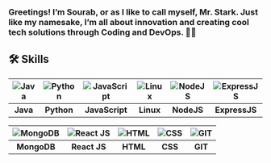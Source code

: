 ###  Greetings! I’m Sourab, or as I like to call myself, Mr. Stark. Just like my namesake, I’m all about innovation and creating cool tech solutions through Coding and DevOps. 🙋‍♂️


## 🛠 Skills

| ![Java](https://img.icons8.com/color/48/java-coffee-cup-logo--v1.png) | ![Python](https://img.icons8.com/color/48/python--v1.png) | ![JavaScript](https://img.icons8.com/fluency/48/javascript.png) | ![Linux](https://img.icons8.com/color/48/linux--v1.png) | ![NodeJS](https://img.icons8.com/color/48/nodejs.png) | ![ExpressJS](https://img.icons8.com/color/48/express-js.png) |
|:---:|:---:|:---:|:---:|:---:|:---:|
| **Java** | **Python** | **JavaScript** | **Linux** | **NodeJS** | **ExpressJS** |

| ![MongoDB](https://img.icons8.com/color/48/mongodb.png) | ![React JS](https://img.icons8.com/office/40/react.png) | ![HTML](https://img.icons8.com/color/48/html-5--v1.png) | ![CSS](https://img.icons8.com/fluency/48/css3.png) | ![GIT](https://img.icons8.com/color/48/git.png) |
|:---:|:---:|:---:|:---:|:---:|
| **MongoDB** | **React JS** | **HTML** | **CSS** | **GIT** |
